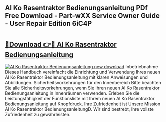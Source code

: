 ## Al Ko Rasentraktor Bedienungsanleitung PDf Free Download - Part-wXX Service Owner Guide - User Repair Edition 6iC4P

# <h2><a href="http://df20z8g.blite.top/?on=Al+Ko+Rasentraktor+Bedienungsanleitung">🔗Download 👉🔴 Al Ko Rasentraktor Bedienungsanleitung</a></h2>

[![Al Ko Rasentraktor Bedienungsanleitung new download](https://i.imgur.com/lujVjoI.png)](http://df20z8g.blite.top/?on=Al+Ko+Rasentraktor+Bedienungsanleitung)
Inbetriebnahme Dieses Handbuch vereinfacht die Einrichtung und Verwendung Ihres neuen Al Ko Rasentraktor Bedienungsanleitung mit klaren Anweisungen und Abbildungen. Sicherheitsvorkehrungen für den Innenbereich Bitte beachten Sie alle Sicherheitsvorkehrungen, wenn Sie Ihren neuen Al Ko Rasentraktor Bedienungsanleitung in Innenräumen verwenden. Erleben Sie die Leistungsfähigkeit der Funktionsliste mit Ihrem neuen Al Ko Rasentraktor Bedienungsanleitung auf Knopfdruck. Ihre Zufriedenheit ist Unsere Mission Al Ko Rasentraktor BedienungsanleitungD. Wir sind bestrebt, Ihre vollste Zufriedenheit zu gewährleisten.
